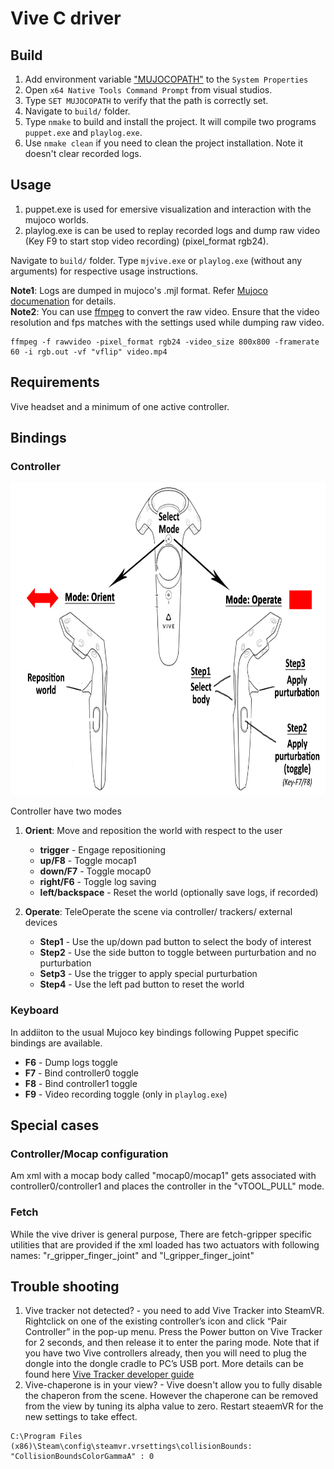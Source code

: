 # Vive C driver

## Build 
1. Add environment variable ["MUJOCOPATH"](..//gallery//adding_system_variables.jpg) to the `System Properties`
2. Open `x64 Native Tools Command Prompt` from visual studios.
3. Type `SET MUJOCOPATH` to verify that the path is correctly set.
3. Navigate to `build/` folder.
4. Type `nmake` to build and install the project. It will compile two programs `puppet.exe` and `playlog.exe`.
5. Use `nmake clean` if you need to clean the project installation. Note it doesn't clear recorded logs.

## Usage
1. puppet.exe is used for emersive visualization and interaction with the mujoco worlds.
2. playlog.exe is can be used to replay recorded logs and dump raw video (Key F9 to start stop video recording) (pixel_format rgb24).   

Navigate to `build/` folder. Type `mjvive.exe` or `playlog.exe` (without any arguments) for respective usage instructions. 

**Note1**: Logs are dumped in mujoco's .mjl format. Refer [Mujoco documenation](http://www.mujoco.org/book/haptix.html#uiRecord) for details.  
**Note2**: You can use [ffmpeg](https://ffmpeg.org/) to convert the raw video. Ensure that the video resolution and fps matches with the settings used while dumping raw video.
```
ffmpeg -f rawvideo -pixel_format rgb24 -video_size 800x800 -framerate 60 -i rgb.out -vf "vflip" video.mp4
```

## Requirements
Vive headset and a minimum of one active controller.

## Bindings
### Controller
<p align="center"><img src="../vive/controller_bindings.jpg" alt="Controller bindings" height="500"/></p>

Controller have two modes

1. **Orient**:  Move and reposition the world with respect to the user
    * __trigger__ - Engage repositioning
    * __up/F8__      - Toggle mocap1
    * __down/F7__    - Toggle mocap0
    * __right/F6__   - Toggle log saving
    * __left/backspace__    - Reset the world (optionally save logs, if recorded) 

2. **Operate**:  TeleOperate the scene via controller/ trackers/ external devices
    * __Step1__ - Use the up/down pad button to select the body of interest 
    * __Step2__ - Use the side button to toggle between purturbation and no purturbation
    * __Setp3__ - Use the trigger to apply special purturbation
    * __Step4__ - Use the left pad button to reset the world


### Keyboard
In addiiton to the usual Mujoco key bindings following Puppet specific bindings are available. 
* __F6__ - Dump logs toggle
* __F7__ - Bind controller0 toggle
* __F8__ - Bind controller1 toggle
* __F9__ - Video recording toggle (only in `playlog.exe`)


## Special cases 

### Controller/Mocap configuration
Am xml with a mocap body called "mocap0/mocap1" gets associated with controller0/controller1 and places the controller in the "vTOOL_PULL" mode.

### Fetch
While the vive driver is general purpose, There are fetch-gripper specific utilities that are provided if the xml loaded has two actuators with following names: "r_gripper_finger_joint" and "l_gripper_finger_joint"

## Trouble shooting 
1. Vive tracker not detected? - you need to add Vive Tracker into SteamVR. Rightclick on one of the existing controller’s icon and click “Pair Controller” in the pop-up menu. Press the Power button on Vive Tracker for 2 seconds, and then release it to enter the paring mode. Note that if you have two Vive controllers already, then you will need to plug the dongle into the dongle cradle to PC’s USB port. More details can be found here [Vive Tracker developer guide](https://dl.vive.com/Tracker/Guideline/HTC_Vive_Tracker_Developer_Guidelines_v1.3.pdf)
2. Vive-chaperone is in your view? - Vive doesn't allow you to fully disable the chaperon from the scene. However the chaperone can be removed from the view by tuning its alpha value to zero. Restart steaemVR for the new settings to take effect. 
```
C:\Program Files (x86)\Steam\config\steamvr.vrsettings\collisionBounds: "CollisionBoundsColorGammaA" : 0
``` 
